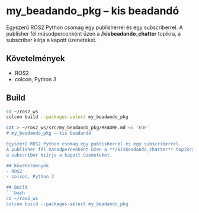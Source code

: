 # my_beadando_pkg – kis beadandó

Egyszerű ROS2 Python csomag egy publisherrel és egy subscriberrel.
A publisher fél másodpercenként üzen a **/kisbeadando_chatter** topikra,
a subscriber kiírja a kapott üzeneteket.

## Követelmények
- ROS2
- colcon, Python 3

## Build
```bash
cd ~/ros2_ws
colcon build --packages-select my_beadando_pkg

cat > ~/ros2_ws/src/my_beadando_pkg/README.md << 'EOF'
# my_beadando_pkg – kis beadandó

Egyszerű ROS2 Python csomag egy publisherrel és egy subscriberrel.
A publisher fél másodpercenként üzen a **/kisbeadando_chatter** topikra,
a subscriber kiírja a kapott üzeneteket.

## Követelmények
- ROS2
- colcon, Python 3

## Build
```bash
cd ~/ros2_ws
colcon build --packages-select my_beadando_pkg









